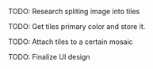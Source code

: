 TODO: Research spliting image into tiles

TODO: Get tiles primary color and store it.

TODO: Attach tiles to a certain mosaic

TODO: Finalize UI design

